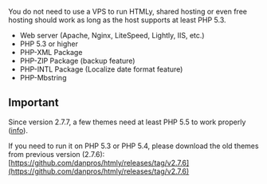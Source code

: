 <!--t Requirements t-->
<!--d You do not need to use a VPS to run HTMLy, shared hosting or even free hosting should work as long as the host supports at least PHP 5.3. Web server d-->

You do not need to use a VPS to run HTMLy, shared hosting or even free hosting should work as long as the host supports at least PHP 5.3.

* Web server (Apache, Nginx, LiteSpeed, Lightly, IIS, etc.)
* PHP 5.3 or higher
* PHP-XML Package
* PHP-ZIP Package (backup feature)
* PHP-INTL Package (Localize date format feature)
* PHP-Mbstring

## Important

Since version 2.7.7, a few themes need at least PHP 5.5 to work properly ([info](https://github.com/danpros/htmly/issues/437)).

If you need to run it on PHP 5.3 or PHP 5.4, please download the old themes from previous version (2.7.6): [https://github.com/danpros/htmly/releases/tag/v2.7.6](https://github.com/danpros/htmly/releases/tag/v2.7.6)